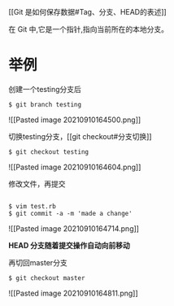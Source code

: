 [[Git 是如何保存数据#Tag、分支、HEAD的表述]]

在 Git 中,它是一个指针,指向当前所在的本地分支。


# 举例

创建一个testing分支后

```shell
$ git branch testing
```

![[Pasted image 20210910164500.png]]

切换testing分支，[[git checkout#分支切换]]

```shell
$ git checkout testing
```

![[Pasted image 20210910164604.png]]

修改文件，再提交

```shell

$ vim test.rb 
$ git commit -a -m 'made a change'

```

![[Pasted image 20210910164714.png]]


**HEAD 分支随着提交操作自动向前移动**


再切回master分支
```shell
$ git checkout master
```

![[Pasted image 20210910164811.png]]